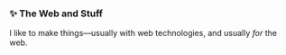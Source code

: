 ### ✨ The Web and Stuff

I like to make things—usually with web technologies, and usually _for_ the web.
